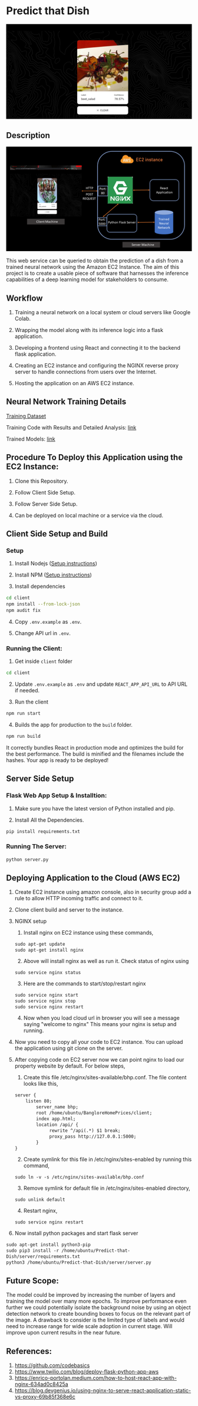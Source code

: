 # Predict that Dish

![](/extras/home_page.png)

## Description

![](/extras/Architecture.png)

This web service can be queried to obtain the prediction of a dish from a trained neural network using the Amazon EC2 Instance. The aim of this project is to create a usable piece of software that harnesses the inference capabilities of a deep learning model for stakeholders to consume.

## Workflow

1. Training a neural network on a local system or cloud servers like Google Colab.

2. Wrapping the model along with its inference logic into a flask application.

3. Developing a frontend using React and connecting it to the backend flask application.

4. Creating an EC2 instance and configuring the NGINX reverse proxy server to handle connections from users over the Internet.

5. Hosting the application on an AWS EC2 instance.

## Neural Network Training Details

[Training Dataset](https://www.kaggle.com/datasets/kmader/food41)

Training Code with Results and Detailed Analysis: [link](https://github.com/KingJulius/Predict-that-Dish/blob/main/training/efficientnetb0-train.ipynb)

Trained Models: [link](https://github.com/KingJulius/Predict-that-Dish/tree/main/server/artifacts/efficientnetb0)

## Procedure To Deploy this Application using the EC2 Instance:

1. Clone this Repository.

2. Follow Client Side Setup.

3. Follow Server Side Setup.

4. Can be deployed on local machine or a service via the cloud.

## Client Side Setup and Build

### Setup

1. Install Nodejs ([Setup instructions](https://nodejs.org/en/download/package-manager/))

2. Install NPM ([Setup instructions](https://www.npmjs.com/get-npm))

3. Install dependencies

```bash
cd client
npm install --from-lock-json
npm audit fix
```

4. Copy `.env.example` as `.env`.

5. Change API url in `.env`.

### Running the Client:

1. Get inside `client` folder

```bash
cd client
```

2. Update `.env.example` as `.env` and update `REACT_APP_API_URL` to API URL if needed.

3. Run the client

```bash
npm run start
```

4. Builds the app for production to the `build` folder.

```bash
npm run build
```

It correctly bundles React in production mode and optimizes the build for the best performance.
The build is minified and the filenames include the hashes.
Your app is ready to be deployed!

## Server Side Setup

### Flask Web App Setup & Installtion:

1. Make sure you have the latest version of Python installed and pip.

2. Install All the Dependencies.

```bash
pip install requirements.txt
```

### Running The Server:

```bash
python server.py
```

## Deploying Application to the Cloud (AWS EC2)

1. Create EC2 instance using amazon console, also in security group add a rule to allow HTTP incoming traffic and connect to it.

2. Clone client build and server to the instance.

3. NGINX setup

   1. Install nginx on EC2 instance using these commands,

   ```
   sudo apt-get update
   sudo apt-get install nginx
   ```

   2. Above will install nginx as well as run it. Check status of nginx using

   ```
   sudo service nginx status
   ```

   3. Here are the commands to start/stop/restart nginx

   ```
   sudo service nginx start
   sudo service nginx stop
   sudo service nginx restart
   ```

   4. Now when you load cloud url in browser you will see a message saying "welcome to nginx" This means your nginx is setup and running.

4. Now you need to copy all your code to EC2 instance. You can upload the application using git clone on the server.

5. After copying code on EC2 server now we can point nginx to load our property website by default. For below steps,

   1. Create this file /etc/nginx/sites-available/bhp.conf. The file content looks like this,

   ```
   server {
       listen 80;
           server_name bhp;
           root /home/ubuntu/BangloreHomePrices/client;
           index app.html;
           location /api/ {
                rewrite ^/api(.*) $1 break;
                proxy_pass http://127.0.0.1:5000;
           }
   }
   ```

   2. Create symlink for this file in /etc/nginx/sites-enabled by running this command,

   ```
   sudo ln -v -s /etc/nginx/sites-available/bhp.conf
   ```

   3. Remove symlink for default file in /etc/nginx/sites-enabled directory,

   ```
   sudo unlink default
   ```

   4. Restart nginx,

   ```
   sudo service nginx restart
   ```

6. Now install python packages and start flask server

```
sudo apt-get install python3-pip
sudo pip3 install -r /home/ubuntu/Predict-that-Dish/server/requirements.txt
python3 /home/ubuntu/Predict-that-Dish/server/server.py
```

## Future Scope:

The model could be improved by increasing the number of layers and training the model over many more epochs. To improve performance even further we could potentially isolate the background noise by using an object detection network to create bounding boxes to focus on the relevant part of the image. A drawback to consider is the limited type of labels and would need to increase range for wide scale adoption in current stage. Will improve upon current results in the near future.

## References:

1. https://github.com/codebasics
2. https://www.twilio.com/blog/deploy-flask-python-app-aws
3. https://enrico-portolan.medium.com/how-to-host-react-app-with-nginx-634ad0c8425a
4. https://blog.devgenius.io/using-nginx-to-serve-react-application-static-vs-proxy-69b85f368e6c
